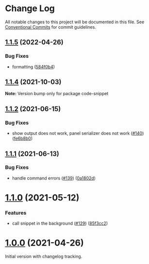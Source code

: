 # Change Log

All notable changes to this project will be documented in this file.
See [Conventional Commits](https://conventionalcommits.org) for commit guidelines.

## [1.1.5](https://github.com/SAP/code-snippet/compare/v1.1.4...v1.1.5) (2022-04-26)

### Bug Fixes

- formatting ([584f0b4](https://github.com/SAP/code-snippet/commit/584f0b42a70b236082e51c71bb064093c310fc7c))

## [1.1.4](https://github.com/SAP/code-snippet/compare/v1.1.3...v1.1.4) (2021-10-03)

**Note:** Version bump only for package code-snippet

## [1.1.2](https://github.com/SAP/code-snippet/compare/v1.1.1...v1.1.2) (2021-06-15)

### Bug Fixes

- show output does not work, panel serializer does not work ([#140](https://github.com/SAP/code-snippet/issues/140)) ([fe6b8b0](https://github.com/SAP/code-snippet/commit/fe6b8b04d7e80ad3473c00ec6e45efb9ab5fa54e))

## [1.1.1](https://github.com/SAP/code-snippet/compare/v1.1.0...v1.1.1) (2021-06-13)

### Bug Fixes

- handle command errors ([#139](https://github.com/SAP/code-snippet/issues/139)) ([0a1802d](https://github.com/SAP/code-snippet/commit/0a1802d6132c7a1c052771e5936fd3ab09b20baf))

# [1.1.0](https://github.com/SAP/code-snippet/compare/v1.0.0...v1.1.0) (2021-05-12)

### Features

- call snippet in the background ([#129](https://github.com/SAP/code-snippet/issues/129)) ([85f3cc2](https://github.com/SAP/code-snippet/commit/85f3cc28268b5b7c17b2e684e1d86138f2b8231d))

# [1.0.0](https://github.com/SAP/code-snippet/compare/v0.0.29...v1.0.0) (2021-04-26)

Initial version with changelog tracking.
